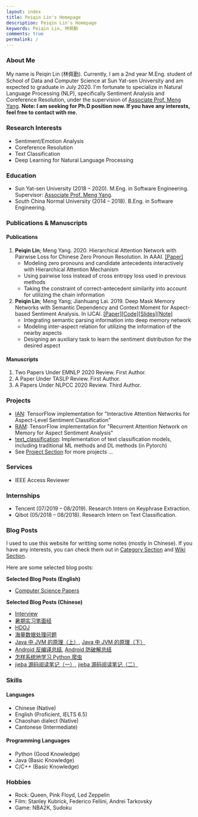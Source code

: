 ```yaml
---
layout: index
title: Peiqin Lin's Homepage
description: Peiqin Lin's Homepage
keywords: Peiqin Lin, 林佩勤
comments: true
permalink: /
---
```


### About Me

My name is Peiqin Lin (林佩勤). Currently, I am a 2nd year M.Eng. student of School of Data and Computer Science at Sun Yat-sen University and am expected to graduate in July 2020. I'm fortunate to specialize in Natural Language Processing (NLP), specifically Sentiment Analysis and Coreference Resolution, under the supervision of [Associate Prof. Meng Yang](https://scholar.google.com/citations?user=r2nw6DIAAAAJ&hl=en). **Note: I am seeking for Ph.D position now. If you have any interests, feel free to contact with me.**

### Research Interests

- Sentiment/Emotion Analysis
- Coreference Resolution
- Text Classification
- Deep Learning for Natural Language Processing

### Education

- Sun Yat-sen University (2018 – 2020). M.Eng. in Software Engineering. Supervisor: [Associate Prof. Meng Yang](https://scholar.google.com/citations?user=r2nw6DIAAAAJ&hl=en).
- South China Normal University (2014 – 2018). B.Eng. in Software Engineering.

### Publications & Manuscripts

#### Publications

1. **Peiqin Lin**; Meng Yang. 2020. Hierarchical Attention Network with Pairwise Loss for Chinese Zero Pronoun Resolution. In AAAI. [[Paper]](https://144.208.67.177/ojs/index.php/AAAI/article/view/6352)
    - Modeling zero pronouns and candidate antecedents interactively with Hierarchical Attention Mechanism
    - Using pairwise loss instead of cross entropy loss used in previous methods
    - Taking the constraint of correct-antecedent similarity into account for utilizing the chain information
2. **Peiqin Lin**; Meng Yang; Jianhuang Lai. 2019. Deep Mask Memory Networks with Semantic Dependency and Context Moment for Aspect-based Sentiment Analysis. In IJCAI. [\[Paper\]](https://www.ijcai.org/Proceedings/2019/0707.pdf)[\[Code\]](https://github.com/lpq29743/DMMN-SDCM)[[Slides]](assets/files/IJCAI19-DMMN-SDCM.pdf)[[Note]](https://zhuanlan.zhihu.com/p/150462314)
    - Integrating semantic parsing information into deep memory network
    - Modeling inter-aspect relation for utilizing the information of the nearby aspects
    - Designing an auxiliary task to learn the sentiment distribution for the desired aspect

#### Manuscripts

1. Two Papers Under EMNLP 2020 Review. First Author.
2. A Paper Under TASLP Review. First Author.
3. A Papers Under NLPCC 2020 Review. Third Author.

### Projects

- [IAN](https://github.com/lpq29743/IAN): TensorFlow implementation for "Interactive Attention Networks for Aspect-Level Sentiment Classification"
- [RAM](https://github.com/lpq29743/RAM): TensorFlow implementation for "Recurrent Attention Network on Memory for Aspect Sentiment Analysis"
- [text_classification](https://github.com/lpq29743/text_classification): Implementation of text classification models, including traditional ML methods and DL methods (in Pytorch)
- See [Project Section](https://lpq29743.github.io/project/) for more projects ...

### Services

- IEEE Access Reviewer

### Internships

- Tencent (07/2019 – 08/2019). Research Intern on Keyphrase Extraction.
- Qibot (05/2018 – 08/2018). Research Intern on Text Classification.

### Blog Posts

I used to use this website for writting some notes (mostly in Chinese). If you have any interests, you can check them out in [Category Section](https://lpq29743.github.io/category/) and [Wiki Section](https://lpq29743.github.io/wiki/).

Here are some selected blog posts:

**Selected Blog Posts (English)**

- [Computer Science Papers](https://lpq29743.github.io/wiki/computer-science-papers/)

**Selected Blog Posts (Chinese)**

- [Interview](https://lpq29743.github.io/wiki/interview/)
- [暑期实习笔面经](https://lpq29743.github.io/blog/2019/05/22/SummerIntern/)
- [HDOJ](https://lpq29743.github.io/wiki/hdoj/)
- [海量数据处理问题](https://lpq29743.github.io/algorithm/2017/02/20/MassiveData/)
- [Java 中 JVM 的原理（上）](https://lpq29743.github.io/java/2017/02/18/JavaJVM1/), [Java 中 JVM 的原理（下）](https://lpq29743.github.io/java/2017/02/19/JavaJVM2/)
- [Android 反编译总结](https://lpq29743.github.io/android/2016/10/06/AndroidDecompile/), [Android 防破解总结](https://lpq29743.github.io/android/2016/10/07/AndroidSafe/)
- [怎样系统地学习 Python 爬虫](https://lpq29743.github.io/python/2017/05/22/HowToStudyPythonSpider/)
- [jieba 源码阅读笔记（一）](https://lpq29743.github.io/artificialintelligence/2018/12/12/Jieba1/), [jieba 源码阅读笔记（二）](https://lpq29743.github.io/artificialintelligence/2019/02/13/Jieba2/)

### Skills

#### Languages

- Chinese (Native)
- English (Proficient, IELTS 6.5)
- Chaoshan dialect (Native)
- Cantonese (Intermediate)

#### Programming Languages

- Python (Good Knowledge)
- Java (Basic Knowledge)
- C/C++ (Basic Knowledge)

### Hobbies

- Rock: Queen, Pink Floyd, Led Zeppelin
- Film: Stanley Kubrick, Federico Fellini, Andrei Tarkovsky
- Game: NBA2K, Sudoku

<!-- ### Social

{% for website in site.data.social %}
* {{ website.sitename }}：[@{{ website.name }}]({{ website.url }})
  {% endfor %} -->